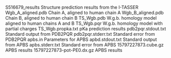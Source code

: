
S516679_results              Structure prediction results from the I-TASSER
Wgb_A_aligned.pdb            Chain A, aligned to human chain A
Wgb_B_aligned.pdb            Chain B, aligned to human chain B
TS_Wgb.pdb                   W.g.b. homology model aligned to human chains A and B
TS_Wgb.pqr                   W.g.b. homology model with partial charges
TS_Wgb.propka.txt            pKa prediction results
pdb2pqr.stdout.txt           Standard output from PDB2PQR
pdb2pqr.stderr.txt           Standard error from PDB2PQR
apbs.in                      Parameters for APBS
apbd.stdout.txt              Standard output from APBS
apbs.stderr.txt              Standard error from APBS
15797227873.cube.gz          APBS results
15797227873-pot-PE0.dx.gz    APBS results
